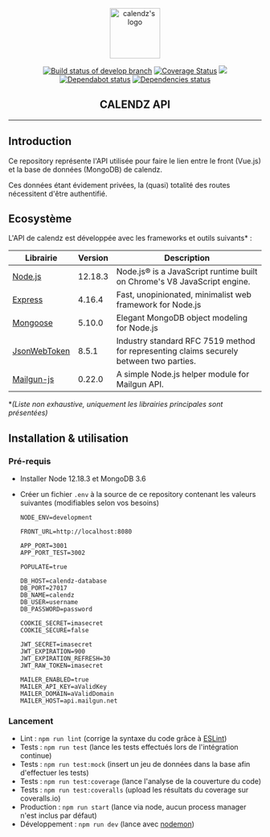 <p align="center"><a href="https://calendz.app/" target="_blank" rel="noopener noreferrer"><img width="100" src="https://avatars3.githubusercontent.com/u/51510476?s=400&u=e110cf083bbc29eab84d4dceb85c94d7a87882db&v=4" alt="calendz's logo"></a></p>

<p align="center">
  <a href="https://travis-ci.com/calendz/calendz-api"><img src="https://travis-ci.com/calendz/calendz-api.svg?branch=develop" alt="Build status of develop branch"></a>
  <a href='https://coveralls.io/github/calendz/calendz-api?branch=develop'><img src='https://coveralls.io/repos/github/calendz/calendz-api/badge.svg?branch=develop' alt='Coverage Status' /></a>
  <a href="https://www.codacy.com/app/calendz/calendz-api?utm_source=github.com&amp;utm_medium=referral&amp;utm_content=calendz/calendz-api&amp;utm_campaign=Badge_Grade"><img src="https://api.codacy.com/project/badge/Grade/7d1894968c994cab8e0852e54aa5463f"/></a>
  <br>
  <a href="https://dependabot.com/"><img src="https://api.dependabot.com/badges/status?host=github&amp;repo=calendz/calendz-api" alt="Dependabot status"></a>
  <a href="https://dependabot.com/"><img src="https://img.shields.io/david/calendz/calendz-api.svg?maxAge=3600" alt="Dependencies status"></a>
  <br>
</p>

<h2 align="center">CALENDZ API</h2>

---

## Introduction

Ce repository représente l'API utilisée pour faire le lien entre le front (Vue.js) et la base de données (MongoDB) de calendz.

Ces données étant évidement privées, la (quasi) totalité des routes nécessitent d'être authentifié.

## Ecosystème

L'API de calendz est développée avec les frameworks et outils suivants* :

| Librairie        | Version | Description                                                                                      |
| ---------------- | ------- | ------------------------------------------------------------------------------------------------ |
| [Node.js]        | 12.18.3 | Node.js® is a JavaScript runtime built on Chrome's V8 JavaScript engine.                         |
| [Express]        | 4.16.4  | Fast, unopinionated, minimalist web framework for Node.js                                        |
| [Mongoose]       | 5.10.0  | Elegant MongoDB object modeling for Node.js                                                      |
| [JsonWebToken]   | 8.5.1   | Industry standard RFC 7519 method for representing claims securely between two parties.          |
| [Mailgun-js]     | 0.22.0  | A simple Node.js helper module for Mailgun API.                                                  |

**(Liste non exhaustive, uniquement les librairies principales sont présentées)*

## Installation & utilisation

### Pré-requis

* Installer Node 12.18.3 et MongoDB 3.6
* Créer un fichier `.env` à la source de ce repository contenant les valeurs suivantes (modifiables selon vos besoins)

      NODE_ENV=development

      FRONT_URL=http://localhost:8080

      APP_PORT=3001
      APP_PORT_TEST=3002

      POPULATE=true

      DB_HOST=calendz-database
      DB_PORT=27017
      DB_NAME=calendz
      DB_USER=username
      DB_PASSWORD=password

      COOKIE_SECRET=imasecret
      COOKIE_SECURE=false

      JWT_SECRET=imasecret
      JWT_EXPIRATION=900
      JWT_EXPIRATION_REFRESH=30
      JWT_RAW_TOKEN=imasecret

      MAILER_ENABLED=true
      MAILER_API_KEY=aValidKey
      MAILER_DOMAIN=aValidDomain
      MAILER_HOST=api.mailgun.net

### Lancement

* Lint : `npm run lint` (corrige la syntaxe du code grâce à [ESLint](https://github.com/eslint/eslint))
* Tests : `npm run test` (lance les tests effectués lors de l'intégration continue)
* Tests : `npm run test:mock` (insert un jeu de données dans la base afin d'effectuer les tests)
* Tests : `npm run test:coverage` (lance l'analyse de la couverture du code)
* Tests : `npm run test:coveralls` (upload les résultats du coverage sur coveralls.io)
* Production : `npm run start` (lance via node, aucun process manager n'est inclus par défaut)
* Développement : `npm run dev` (lance avec [nodemon](https://nodemon.io/))

[Node.js]: https://github.com/nodejs/node
[Express]: https://github.com/expressjs/express
[Mongoose]: https://github.com/Automattic/mongoose/
[JsonWebToken]: https://github.com/auth0/node-jsonwebtoken
[Mailgun-js]: https://github.com/bojand/mailgun-js
